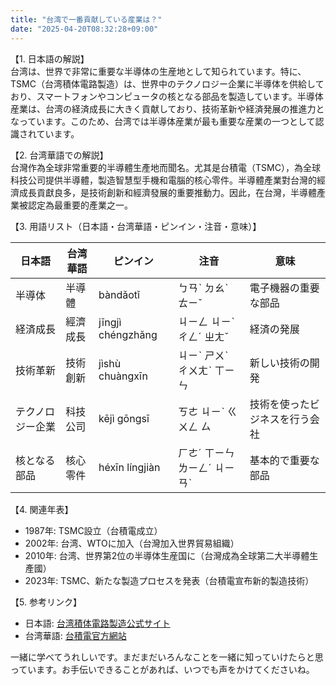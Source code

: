 ```yaml
---
title: "台湾で一番貢献している産業は？"
date: "2025-04-20T08:32:28+09:00"
---
```


【1. 日本語の解説】  
台湾は、世界で非常に重要な半導体の生産地として知られています。特に、TSMC（台湾積体電路製造）は、世界中のテクノロジー企業に半導体を供給しており、スマートフォンやコンピュータの核となる部品を製造しています。半導体産業は、台湾の経済成長に大きく貢献しており、技術革新や経済発展の推進力となっています。このため、台湾では半導体産業が最も重要な産業の一つとして認識されています。

【2. 台湾華語での解説】  
台灣作為全球非常重要的半導體生產地而聞名。尤其是台積電（TSMC），為全球科技公司提供半導體，製造智慧型手機和電腦的核心零件。半導體產業對台灣的經濟成長貢獻良多，是技術創新和經濟發展的重要推動力。因此，在台灣，半導體產業被認定為最重要的產業之一。

【3. 用語リスト（日本語・台湾華語・ピンイン・注音・意味）】  

| 日本語          | 台湾華語           | ピンイン        | 注音           | 意味                                 |
|------------------|--------------------|-----------------|----------------|--------------------------------------|
| 半導体           | 半導體             | bàndǎotǐ        | ㄅㄢˋ ㄉㄠˋ ㄊㄧˇ    | 電子機器の重要な部品                   |
| 経済成長         | 經濟成長           | jīngjì chéngzhǎng| ㄐㄧㄥ ㄐㄧˋ ㄔㄥˊ ㄓㄤˇ | 経済の発展                           |
| 技術革新         | 技術創新           | jìshù chuàngxīn | ㄐㄧˋ ㄕㄨˋ ㄔㄨㄤˋ ㄒㄧㄣ | 新しい技術の開発                      |
| テクノロジー企業 | 科技公司           | kējì gōngsī     | ㄎㄜ ㄐㄧˋ ㄍㄨㄥ ㄙ  | 技術を使ったビジネスを行う会社         |
| 核となる部品     | 核心零件           | héxīn língjiàn  | ㄏㄜˊ ㄒㄧㄣ ㄌㄧㄥˊ ㄐㄧㄢˋ | 基本的で重要な部品                     |

【4. 関連年表】  
- 1987年: TSMC設立（台積電成立）
- 2002年: 台湾、WTOに加入（台灣加入世界貿易組織）
- 2010年: 台湾、世界第2位の半導体生産国に（台灣成為全球第二大半導體生產國）
- 2023年: TSMC、新たな製造プロセスを発表（台積電宣布新的製造技術）

【5. 参考リンク】  
- 日本語: [台湾積体電路製造公式サイト](https://www.tsmc.com/japan)
- 台湾華語: [台積電官方網站](https://www.tsmc.com/zh)

一緒に学べてうれしいです。まだまだいろんなことを一緒に知っていけたらと思っています。お手伝いできることがあれば、いつでも声をかけてくださいね。